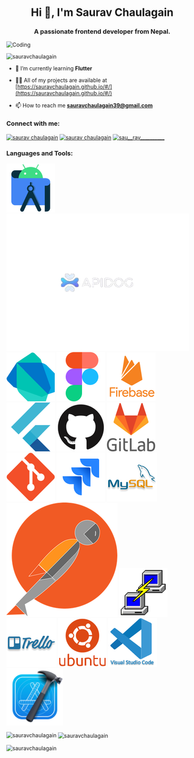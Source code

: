 
<h1 align="center">Hi 👋, I'm Saurav Chaulagain</h1>
<h3 align="center">A passionate frontend developer from Nepal.</h3>
<img aligh="right" alt ="Coding" width="400" src="https://camo.githubusercontent.com/5ddf73ad3a205111cf8c686f687fc216c2946a75005718c8da5b837ad9de78c9/68747470733a2f2f7468756d62732e6766796361742e636f6d2f4576696c4e657874446576696c666973682d736d616c6c2e676966">

<p align="left"> <img src="https://komarev.com/ghpvc/?username=sauravchaulagain&label=Profile%20views&color=0e75b6&style=flat" alt="sauravchaulagain" /> </p>

- 🌱 I’m currently learning **Flutter**

- 👨‍💻 All of my projects are available at [https://sauravchaulagain.github.io/#/](https://sauravchaulagain.github.io/#/)

- 📫 How to reach me **sauravchaulagain39@gmail.com**

<h3 align="left">Connect with me:</h3>
<p align="left">
<a href="https://www.linkedin.com/in/saurav-chaulagain-500502254/" target="blank"><img align="center" src="https://raw.githubusercontent.com/rahuldkjain/github-profile-readme-generator/master/src/images/icons/Social/linked-in-alt.svg" alt="saurav chaulagain" height="30" width="40" /></a>
<a href="https://www.facebook.com/profile.php?id=100082619644241" target="blank"><img align="center" src="https://raw.githubusercontent.com/rahuldkjain/github-profile-readme-generator/master/src/images/icons/Social/facebook.svg" alt="saurav chaulagain" height="30" width="40" /></a>
<a href="https://instagram.com/sau__rav__________" target="blank"><img align="center" src="https://raw.githubusercontent.com/rahuldkjain/github-profile-readme-generator/master/src/images/icons/Social/instagram.svg" alt="sau__rav__________" height="30" width="40" /></a>
</p>

<h3 align="left">Languages and Tools:</h3>
<p float="left">
  <img src="https://github.com/sauravchaulagain/resources/blob/resources/tech_logos/androidstudio-original.png?raw=true">
  <img src="https://github.com/sauravchaulagain/resources/blob/resources/tech_logos/apidog.png?raw=true">
  <img src="https://github.com/sauravchaulagain/resources/blob/resources/tech_logos/dart-original.png?raw=true">
  <img src="https://github.com/sauravchaulagain/resources/blob/resources/tech_logos/figma-original.png?raw=true">
  <img src="https://github.com/sauravchaulagain/resources/blob/resources/tech_logos/firebase-plain-wordmark.png?raw=true">
  <img src="https://github.com/sauravchaulagain/resources/blob/resources/tech_logos/flutter-original.png?raw=true">
  <img src="https://github.com/sauravchaulagain/resources/blob/resources/tech_logos/github-original.png?raw=true">
  <img src="https://github.com/sauravchaulagain/resources/blob/resources/tech_logos/gitlab-original-wordmark.png?raw=true">
  <img src="https://github.com/sauravchaulagain/resources/blob/resources/tech_logos/git-original.png?raw=true">
  <img src="https://github.com/sauravchaulagain/resources/blob/resources/tech_logos/jira-original.png?raw=true">
  <img src="https://github.com/sauravchaulagain/resources/blob/resources/tech_logos/mysql-original-wordmark.png?raw=true">
  <img src="https://github.com/sauravchaulagain/resources/blob/resources/tech_logos/postman-logo-F43375A2EB-seeklogo.com.png?raw=true">
  <img src="https://github.com/sauravchaulagain/resources/blob/resources/tech_logos/putty-original.png?raw=true">
  <img src="https://github.com/sauravchaulagain/resources/blob/resources/tech_logos/trello-plain-wordmark.png?raw=true">
  <img src="https://github.com/sauravchaulagain/resources/blob/resources/tech_logos/ubuntu-plain-wordmark.png?raw=true">
  <img src="https://github.com/sauravchaulagain/resources/blob/resources/tech_logos/vscode-original-wordmark.png?raw=true">
  <img src="https://github.com/sauravchaulagain/resources/blob/resources/tech_logos/xcode-original.png?raw=true" width="150">
</p>

<!-- <p align="left"> <a href="https://www.cprogramming.com/" target="_blank" rel="noreferrer"> <img src="https://raw.githubusercontent.com/devicons/devicon/master/icons/c/c-original.svg" alt="c" width="40" height="40"/> </a> <a href="https://www.w3schools.com/css/" target="_blank" rel="noreferrer"> <img src="https://raw.githubusercontent.com/devicons/devicon/master/icons/css3/css3-original-wordmark.svg" alt="css3" width="40" height="40"/> </a> <a href="https://dart.dev" target="_blank" rel="noreferrer"> <img src="https://www.vectorlogo.zone/logos/dartlang/dartlang-icon.svg" alt="dart" width="40" height="40"/> </a> <a href="https://www.figma.com/" target="_blank" rel="noreferrer"> <img src="https://www.vectorlogo.zone/logos/figma/figma-icon.svg" alt="figma" width="40" height="40"/> </a> <a href="https://firebase.google.com/" target="_blank" rel="noreferrer"> <img src="https://www.vectorlogo.zone/logos/firebase/firebase-icon.svg" alt="firebase" width="40" height="40"/> </a> <a href="https://flutter.dev" target="_blank" rel="noreferrer"> <img src="https://www.vectorlogo.zone/logos/flutterio/flutterio-icon.svg" alt="flutter" width="40" height="40"/> </a> <a href="https://git-scm.com/" target="_blank" rel="noreferrer"> <img src="https://www.vectorlogo.zone/logos/git-scm/git-scm-icon.svg" alt="git" width="40" height="40"/> </a> <a href="https://www.w3.org/html/" target="_blank" rel="noreferrer"> <img src="https://raw.githubusercontent.com/devicons/devicon/master/icons/html5/html5-original-wordmark.svg" alt="html5" width="40" height="40"/> </a> <a href="https://www.photoshop.com/en" target="_blank" rel="noreferrer"> <img src="https://raw.githubusercontent.com/devicons/devicon/master/icons/photoshop/photoshop-line.svg" alt="photoshop" width="40" height="40"/> </a> <a href="https://postman.com" target="_blank" rel="noreferrer"> <img src="https://www.vectorlogo.zone/logos/getpostman/getpostman-icon.svg" alt="postman" width="40" height="40"/> </a> </p> -->

<p><img align="left" src="https://github-readme-stats.vercel.app/api/top-langs?username=sauravchaulagain&show_icons=true&locale=en&layout=compact" alt="sauravchaulagain" /></p>

<p>&nbsp;<img align="center" src="https://github-readme-stats.vercel.app/api?username=sauravchaulagain&show_icons=true&locale=en" alt="sauravchaulagain" /></p>

<p><img align="center" src="https://github-readme-streak-stats.herokuapp.com/?user=sauravchaulagain&" alt="sauravchaulagain" /></p>
